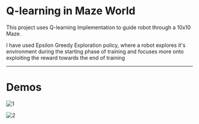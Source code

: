 Q-learning in Maze World<a name="TOP"></a>
===================

This project uses Q-learning Implementation to guide robot through a 10x10 Maze. 

I have used Epsilon Greedy Exploration policy, where a robot explores it's environment during the starting phase of training 
and focuses more onto exploiting the reward towards the end of training

---

Demos <a name="TOP"></a>
===================

![1](https://user-images.githubusercontent.com/58717184/108563059-d8240200-72ce-11eb-8144-2e2cc67529bb.gif)


![2](https://user-images.githubusercontent.com/58717184/108563110-eeca5900-72ce-11eb-9869-07f0818d1d30.gif)


